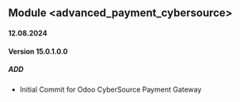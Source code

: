 ## Module <advanced_payment_cybersource>

#### 12.08.2024
#### Version 15.0.1.0.0
##### ADD

- Initial Commit for Odoo CyberSource Payment Gateway

